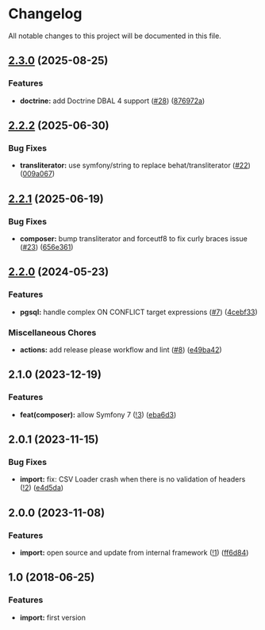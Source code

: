 # Changelog

All notable changes to this project will be documented in this file.

## [2.3.0](https://github.com/le-phare/import/compare/v2.2.2...v2.3.0) (2025-08-25)


### Features

* **doctrine:** add Doctrine DBAL 4 support ([#28](https://github.com/le-phare/import/issues/28)) ([876972a](https://github.com/le-phare/import/commit/876972a7d9c776e9f105eb7530593199a82847bc))

## [2.2.2](https://github.com/le-phare/import/compare/v2.2.1...v2.2.2) (2025-06-30)


### Bug Fixes

* **transliterator:** use symfony/string to replace behat/transliterator ([#22](https://github.com/le-phare/import/issues/22)) ([009a067](https://github.com/le-phare/import/commit/009a0676b03037da7b79b98733ff026760b96c0b))

## [2.2.1](https://github.com/le-phare/import/compare/v2.2.0...v2.2.1) (2025-06-19)


### Bug Fixes

* **composer:** bump transliterator and forceutf8 to fix curly braces issue ([#23](https://github.com/le-phare/import/issues/23)) ([656e361](https://github.com/le-phare/import/commit/656e3610a9fe6464050570920e6f941006bfef04))

## [2.2.0](https://github.com/le-phare/import/compare/v2.1.0...v2.2.0) (2024-05-23)


### Features

* **pgsql:** handle complex ON CONFLICT target expressions ([#7](https://github.com/le-phare/import/issues/7)) ([4cebf33](https://github.com/le-phare/import/commit/4cebf339fdc7962bd96a74ec8c78f00786d36b20))


### Miscellaneous Chores

* **actions:** add release please workflow and lint ([#8](https://github.com/le-phare/import/issues/8)) ([e49ba42](https://github.com/le-phare/import/commit/e49ba421d960ac16b11bcc38deb5e40efff961d3))

## 2.1.0 (2023-12-19)

### Features

* **feat(composer):** allow Symfony 7 ([!3](https://github.com/le-phare/import/pull/3)) ([eba6d3](https://github.com/le-phare/import/commit/eba6d3e11ffaefe82698306dfafc748c9000db2))

## 2.0.1 (2023-11-15)

### Bug Fixes

* **import:**  fix: CSV Loader crash when there is no validation of headers ([!2](https://github.com/le-phare/import/pull/2)) ([e4d5da](https://github.com/le-phare/import/commit/e4d5da2873186312722c15b7e17e6bd3dc878b8f))
## 2.0.0 (2023-11-08)

### Features

* **import:** open source and update from internal framework ([!1](https://github.com/le-phare/import/pull/1)) ([ff6d84](https://github.com/le-phare/import/commit/ff6d84ffdf3b200cc6fec02017402e357cbd7558))

## 1.0 (2018-06-25)

### Features

* **import:** first version
